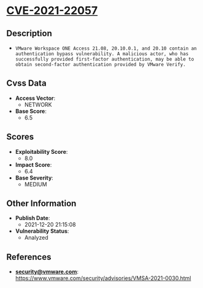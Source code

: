 
# [CVE-2021-22057](https://www.vmware.com/security/advisories/VMSA-2021-0030.html)

## Description

- `VMware Workspace ONE Access 21.08, 20.10.0.1, and 20.10 contain an authentication bypass vulnerability. A malicious actor, who has successfully provided first-factor authentication, may be able to obtain second-factor authentication provided by VMware Verify.`

## Cvss Data

- **Access Vector**:
  - NETWORK
- **Base Score**:
  - 6.5

## Scores

- **Exploitability Score**:
  - 8.0
- **Impact Score**:
  - 6.4
- **Base Severity**:
  - MEDIUM

## Other Information

- **Publish Date**:
  - 2021-12-20 21:15:08
- **Vulnerability Status**:
  - Analyzed

## References

- **security@vmware.com**: https://www.vmware.com/security/advisories/VMSA-2021-0030.html
